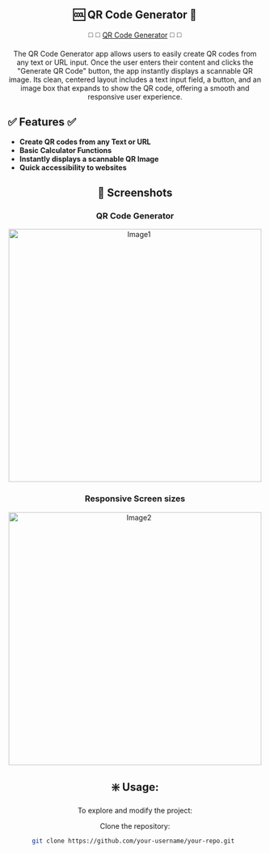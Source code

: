 <div align="center">
   
## 🆒 QR Code Generator 📱 

◻️ ◻️ [QR Code Generator](https://qr-code-generator-umber-rho.vercel.app/) ◻️ ◻️ 


The QR Code Generator app allows users to easily create QR codes from any text or URL input. Once the user enters their content and clicks the "Generate QR Code" button, the app instantly displays a scannable QR image. Its clean, centered layout includes a text input field, a button, and an image box that expands to show the QR code, offering a smooth and responsive user experience.
</div>


## ✅ Features ✅

- **Create QR codes from any Text or URL** 
- **Basic Calculator Functions** 
- **Instantly displays a scannable QR Image** 
- **Quick accessibility to websites**

<div align="center">
   
## 📸 Screenshots

### QR Code Generator
<img width="500" alt="Image1" src="https://github.com/user-attachments/assets/25c686f7-9242-46eb-ae90-5a8e33ba20bd" />

### Responsive Screen sizes
<img width="500" alt="Image2" src="https://github.com/user-attachments/assets/7260e766-6ae5-444e-9137-12b3e75a08c4"  />


## ❇️ Usage:

To explore and modify the project:

Clone the repository:  
   ```sh
   git clone https://github.com/your-username/your-repo.git 

